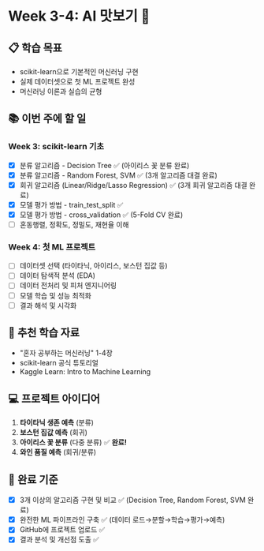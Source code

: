 # Week 3-4: AI 맛보기 🤖

## 📋 학습 목표

- scikit-learn으로 기본적인 머신러닝 구현
- 실제 데이터셋으로 첫 ML 프로젝트 완성
- 머신러닝 이론과 실습의 균형

## 📚 이번 주에 할 일

### Week 3: scikit-learn 기초

- [x] 분류 알고리즘 - Decision Tree ✅ (아이리스 꽃 분류 완료)
- [x] 분류 알고리즘 - Random Forest, SVM ✅ (3개 알고리즘 대결 완료)
- [x] 회귀 알고리즘 (Linear/Ridge/Lasso Regression) ✅ (3개 회귀 알고리즘 대결 완료)
- [x] 모델 평가 방법 - train_test_split ✅
- [x] 모델 평가 방법 - cross_validation ✅ (5-Fold CV 완료)
- [ ] 혼동행렬, 정확도, 정밀도, 재현율 이해

### Week 4: 첫 ML 프로젝트

- [ ] 데이터셋 선택 (타이타닉, 아이리스, 보스턴 집값 등)
- [ ] 데이터 탐색적 분석 (EDA)
- [ ] 데이터 전처리 및 피처 엔지니어링
- [ ] 모델 학습 및 성능 최적화
- [ ] 결과 해석 및 시각화

## 📖 추천 학습 자료

- "혼자 공부하는 머신러닝" 1-4장
- scikit-learn 공식 튜토리얼
- Kaggle Learn: Intro to Machine Learning

## 💻 프로젝트 아이디어

1. **타이타닉 생존 예측** (분류)
2. **보스턴 집값 예측** (회귀)
3. **아이리스 꽃 분류** (다중 분류) ✅ **완료!**
4. **와인 품질 예측** (회귀/분류)

## 🎯 완료 기준

- [x] 3개 이상의 알고리즘 구현 및 비교 ✅ (Decision Tree, Random Forest, SVM 완료)
- [x] 완전한 ML 파이프라인 구축 ✅ (데이터 로드→분할→학습→평가→예측)
- [x] GitHub에 프로젝트 업로드 ✅
- [x] 결과 분석 및 개선점 도출 ✅
